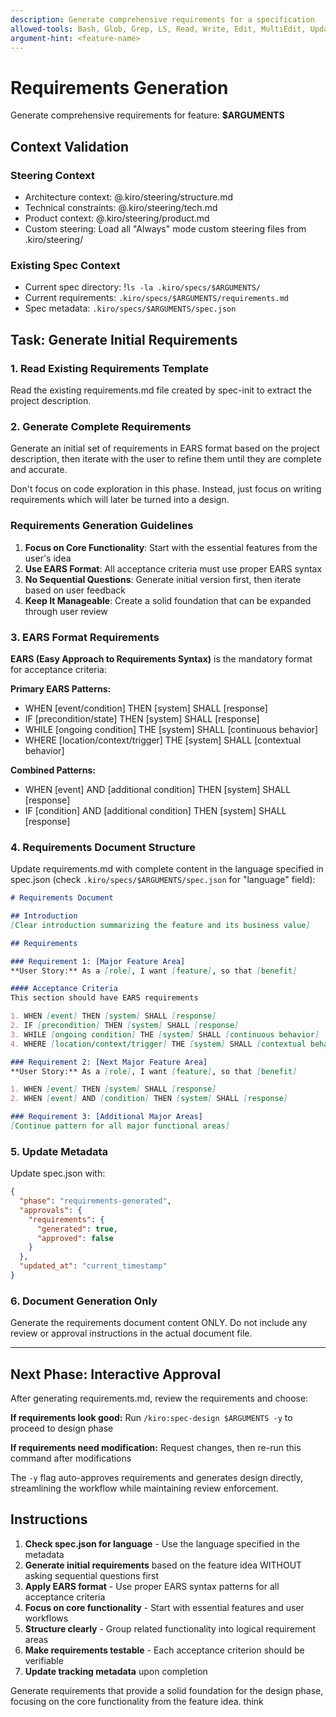 ```yaml
---
description: Generate comprehensive requirements for a specification
allowed-tools: Bash, Glob, Grep, LS, Read, Write, Edit, MultiEdit, Update, WebSearch, WebFetch
argument-hint: <feature-name>
---
```


# Requirements Generation

Generate comprehensive requirements for feature: **$ARGUMENTS**

## Context Validation

### Steering Context
- Architecture context: @.kiro/steering/structure.md
- Technical constraints: @.kiro/steering/tech.md
- Product context: @.kiro/steering/product.md
- Custom steering: Load all "Always" mode custom steering files from .kiro/steering/

### Existing Spec Context
- Current spec directory: !`ls -la .kiro/specs/$ARGUMENTS/`
- Current requirements: `.kiro/specs/$ARGUMENTS/requirements.md`
- Spec metadata: `.kiro/specs/$ARGUMENTS/spec.json`

## Task: Generate Initial Requirements

### 1. Read Existing Requirements Template
Read the existing requirements.md file created by spec-init to extract the project description.

### 2. Generate Complete Requirements
Generate an initial set of requirements in EARS format based on the project description, then iterate with the user to refine them until they are complete and accurate.

Don't focus on code exploration in this phase. Instead, just focus on writing requirements which will later be turned into a design.

### Requirements Generation Guidelines
1. **Focus on Core Functionality**: Start with the essential features from the user's idea
2. **Use EARS Format**: All acceptance criteria must use proper EARS syntax
3. **No Sequential Questions**: Generate initial version first, then iterate based on user feedback
4. **Keep It Manageable**: Create a solid foundation that can be expanded through user review

### 3. EARS Format Requirements

**EARS (Easy Approach to Requirements Syntax)** is the mandatory format for acceptance criteria:

**Primary EARS Patterns:**
- WHEN [event/condition] THEN [system] SHALL [response]
- IF [precondition/state] THEN [system] SHALL [response]
- WHILE [ongoing condition] THE [system] SHALL [continuous behavior]
- WHERE [location/context/trigger] THE [system] SHALL [contextual behavior]

**Combined Patterns:**
- WHEN [event] AND [additional condition] THEN [system] SHALL [response]
- IF [condition] AND [additional condition] THEN [system] SHALL [response]

### 4. Requirements Document Structure
Update requirements.md with complete content in the language specified in spec.json (check `.kiro/specs/$ARGUMENTS/spec.json` for "language" field):

```markdown
# Requirements Document

## Introduction
[Clear introduction summarizing the feature and its business value]

## Requirements

### Requirement 1: [Major Feature Area]
**User Story:** As a [role], I want [feature], so that [benefit]

#### Acceptance Criteria
This section should have EARS requirements

1. WHEN [event] THEN [system] SHALL [response]
2. IF [precondition] THEN [system] SHALL [response]
3. WHILE [ongoing condition] THE [system] SHALL [continuous behavior]
4. WHERE [location/context/trigger] THE [system] SHALL [contextual behavior]

### Requirement 2: [Next Major Feature Area]
**User Story:** As a [role], I want [feature], so that [benefit]

1. WHEN [event] THEN [system] SHALL [response]
2. WHEN [event] AND [condition] THEN [system] SHALL [response]

### Requirement 3: [Additional Major Areas]
[Continue pattern for all major functional areas]
```

### 5. Update Metadata
Update spec.json with:
```json
{
  "phase": "requirements-generated",
  "approvals": {
    "requirements": {
      "generated": true,
      "approved": false
    }
  },
  "updated_at": "current_timestamp"
}
```

### 6. Document Generation Only
Generate the requirements document content ONLY. Do not include any review or approval instructions in the actual document file.

---

## Next Phase: Interactive Approval

After generating requirements.md, review the requirements and choose:

**If requirements look good:**
Run `/kiro:spec-design $ARGUMENTS -y` to proceed to design phase

**If requirements need modification:**
Request changes, then re-run this command after modifications

The `-y` flag auto-approves requirements and generates design directly, streamlining the workflow while maintaining review enforcement.

## Instructions

1. **Check spec.json for language** - Use the language specified in the metadata
2. **Generate initial requirements** based on the feature idea WITHOUT asking sequential questions first
3. **Apply EARS format** - Use proper EARS syntax patterns for all acceptance criteria
4. **Focus on core functionality** - Start with essential features and user workflows
5. **Structure clearly** - Group related functionality into logical requirement areas
6. **Make requirements testable** - Each acceptance criterion should be verifiable
7. **Update tracking metadata** upon completion

Generate requirements that provide a solid foundation for the design phase, focusing on the core functionality from the feature idea.
think
